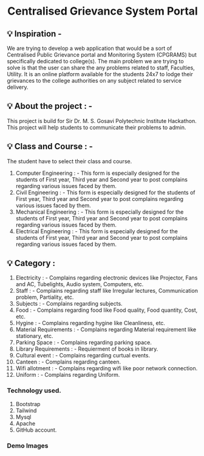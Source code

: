 <h1 align="center"> Centralised Grievance System Portal </h1>

## 💡 Inspiration -
We are trying to develop a web application that would be a sort of Centralised Public Grievance portal and Monitoring System (CPGRAMS) but specifically dedicated to college(s). The main problem we are trying to solve is that the user can share the any problems related to staff, Faculties, Utility. It is an online platform available for the students 24x7 to lodge their grievances to the college authorities on any subject related to service delivery.

## 💡 About the project : -
This project is build for Sir Dr. M. S. Gosavi Polytechnic Institute Hackathon. This project will help students to communicate their problems to admin.

## 💡 Class and Course : -
The student have to select their class and course. 
1. Computer Engineering : - This form is especially designed for the students of First year, Third year and Second year to post complains regarding various issues faced by them.
2. Civil Engineering : - This form is especially designed for the students of First year, Third year and Second year to post complains regarding various issues faced by them.
3. Mechanical Engineering : - This form is especially designed for the students of First year, Third year and Second year to post complains regarding various issues faced by them.
4. Electrical Engineering : - This form is especially designed for the students of First year, Third year and Second year to post complains regarding various issues faced by them.


## 💡 Category  : 
1. Electricity : - Complains regarding electronic devices like Projector, Fans and AC, Tubelights, Audio system, Computers, etc.
2. Staff : -  Complains regarding staff like Irregular lectures, Communication problem, Partiality, etc.
3. Subjects : - Complains regarding subjects.
4. Food : - Complains regarding food like Food quality, Food quantity, Cost, etc.
5. Hygine : - Complains regarding hygine like Cleanliness, etc.
6. Material Requirements : - Complains regarding Material requirement like stationary, etc.
7. Parking Space : - Complains regarding parking space.
8. Library Requirements : - Requierment of books in library.
9. Cultural event : - Complains regarding curtual events.
10. Canteen : - Complains regarding canteen.
11. Wifi allotment : - Complains regarding wifi like poor network connection.
12. Uniform : - Complains regarding Uniform.


### Technology used.
1. Bootstrap
2. Tailwind
3. Mysql
4. Apache
5. GitHub account.


### Demo Images
<img src="">

